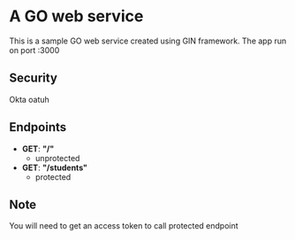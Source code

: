 # A GO web service

This is a sample GO web service created using GIN framework. The app run on port :3000

## Security

Okta oatuh


## Endpoints

- **GET**: **"/"**
  - unprotected
- **GET**: **"/students"**
  - protected

## Note

You will need to get an access token to call protected endpoint